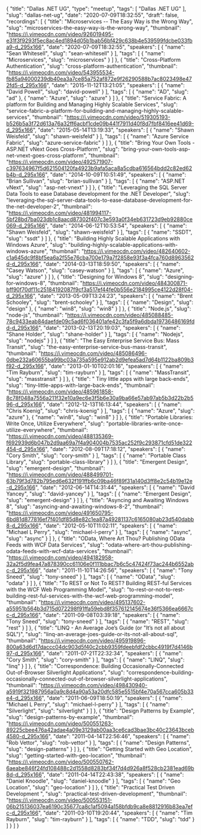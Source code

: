 {
  "title": "Dallas .NET UG",
  "type": "meetup",
  "tags": [
    "Dallas .NET UG"
  ],
  "slug": "dallas-net-ug",
  "date": "2020-07-09T18:32:55",
  "draft": false,
  "recordings": [
    {
      "title": "Microservices -- The Easy Way is the Wrong Way",
      "slug": "microservices-the-easy-way-is-the-wrong-way",
      "thumbnail": "https://i.vimeocdn.com/video/926019495-e31f3f9293f5ec8ac4ed1894d05b1bab56bf429c638b4e539599fdcbe033fba9-d_295x166",
      "date": "2020-07-09T18:32:55",
      "speakers": [
        {
          "name": "Sean Whitesell",
          "slug": "sean-whitesell"
        }
      ],
      "tags": [
        {
          "name": "Microservices",
          "slug": "microservices"
        }
      ]
    },
    {
      "title": "Cross-Platform Authentication",
      "slug": "cross-platform-authentication",
      "thumbnail": "https://i.vimeocdn.com/video/543955534-fb85a94000239db40ea3a7ce85a752af872e9f26290588b7ac8023498e472fd5-d_295x166",
      "date": "2015-11-12T13:21:05",
      "speakers": [
        {
          "name": "David Powell",
          "slug": "david-powell"
        }
      ],
      "tags": [
        {
          "name": "AD",
          "slug": "ad"
        },
        {
          "name": "Azure",
          "slug": "azure"
        }
      ]
    },
    {
      "title": "Service Fabric: A platform for Building and Managing Highly Scalable Services",
      "slug": "service-fabric-a-platform-for-building-and-managing-highly-scalable-services",
      "thumbnail": "https://i.vimeocdn.com/video/519305193-b526b5a3f72d613a76a32ff6acbf1cde09b441f7911d40f8d7fbf8416ee41d69-d_295x166",
      "date": "2015-05-14T13:19:33",
      "speakers": [
        {
          "name": "Shawn Weisfeld",
          "slug": "shawn-weisfeld"
        }
      ],
      "tags": [
        {
          "name": "Azure Service Fabric",
          "slug": "azure-service-fabric"
        }
      ]
    },
    {
      "title": "Bring Your Own Tools - ASP.NET vNext Goes Cross-Platform",
      "slug": "bring-your-own-tools-asp-net-vnext-goes-cross-platform",
      "thumbnail": "https://i.vimeocdn.com/video/492571907-c397634967f5d621504120fa4923b9afa5aca8a5cdba616564bdd2c82ed62b4b-d_295x166",
      "date": "2014-10-09T10:51:49",
      "speakers": [
        {
          "name": "Brian Sullivan",
          "slug": "brian-sullivan"
        }
      ],
      "tags": [
        {
          "name": "ASP.NET vNext",
          "slug": "asp-net-vnext"
        }
      ]
    },
    {
      "title": "Leveraging the SQL Server Data Tools to ease Database development for the .NET Developer",
      "slug": "leveraging-the-sql-server-data-tools-to-ease-database-development-for-the-net-developer-2",
      "thumbnail": "https://i.vimeocdn.com/video/481994117-5bf28bd7ba023db1c8aacd87302f407c3e593a0f34eb631723d9eb92880ce069-d_295x166",
      "date": "2014-06-12T10:53:54",
      "speakers": [
        {
          "name": "Shawn Weisfeld",
          "slug": "shawn-weisfeld"
        }
      ],
      "tags": [
        {
          "name": "SSDT",
          "slug": "ssdt"
        }
      ]
    },
    {
      "title": "Building Highly Scalable Applications with Windows Azure",
      "slug": "building-highly-scalable-applications-with-windows-azure",
      "thumbnail": "https://i.vimeocdn.com/video/482640602-c1a645dc9f8bf5ea6a2f55e76cba700e179a7f2858e93f3a4fca760d8963562d-d_295x166",
      "date": "2014-03-13T18:59:50",
      "speakers": [
        {
          "name": "Casey Watson",
          "slug": "casey-watson"
        }
      ],
      "tags": [
        {
          "name": "Azure",
          "slug": "azure"
        }
      ]
    },
    {
      "title": "Designing for Windows 8",
      "slug": "designing-for-windows-8",
      "thumbnail": "https://i.vimeocdn.com/video/484300871-bff90f70df11c25184192087f9cf3a517ef44fe0b556e2184995ce4122d28f04-d_295x166",
      "date": "2013-05-09T13:24:23",
      "speakers": [
        {
          "name": "Brent Schooley",
          "slug": "brent-schooley"
        }
      ],
      "tags": [
        {
          "name": "Design",
          "slug": "design"
        },
        {
          "name": "win8",
          "slug": "win8"
        }
      ]
    },
    {
      "title": "Node.js",
      "slug": "node-js",
      "thumbnail": "https://i.vimeocdn.com/video/485088485-78c9433eab84daefde09c5ad6f036401afe42c3fa5f9a6dbda19736486169fdd-d_295x166",
      "date": "2013-02-13T20:19:03",
      "speakers": [
        {
          "name": "Shane Holder",
          "slug": "shane-holder"
        }
      ],
      "tags": [
        {
          "name": "Nodejs",
          "slug": "nodejs"
        }
      ]
    },
    {
      "title": "The Easy Enterprise Service Bus: Mass Transit",
      "slug": "the-easy-enterprise-service-bus-mass-transit",
      "thumbnail": "https://i.vimeocdn.com/video/485086496-0dbe232a60655ba99bc03a735a595e912ab2d9efea5ad7d64b1122ba809b3f92-d_295x166",
      "date": "2013-01-10T02:01:16",
      "speakers": [
        {
          "name": "Tim Rayburn",
          "slug": "tim-rayburn"
        }
      ],
      "tags": [
        {
          "name": "MassTransit",
          "slug": "masstransit"
        }
      ]
    },
    {
      "title": " Tiny little apps with large back-ends",
      "slug": "tiny-little-apps-with-large-back-ends",
      "thumbnail": "https://i.vimeocdn.com/video/485961858-8c78f048a7556a211f32e10a9ec6e3f5b6e30a9ba66e57ab97ab5b3d22b2b596-d_295x166",
      "date": "2012-12-13T16:13:44",
      "speakers": [
        {
          "name": "Chris Koenig",
          "slug": "chris-koenig"
        }
      ],
      "tags": [
        {
          "name": "Azure",
          "slug": "azure"
        },
        {
          "name": "win8",
          "slug": "win8"
        }
      ]
    },
    {
      "title": "Portable Libraries: Write Once, Utilize Everywhere",
      "slug": "portable-libraries-write-once-utilize-everywhere",
      "thumbnail": "https://i.vimeocdn.com/video/488135369-f692939d6b047b2d9aa69a7f4a904004b7535ac252f9c293871cfd51de322454-d_295x166",
      "date": "2012-08-09T17:18:12",
      "speakers": [
        {
          "name": "Cory Smith",
          "slug": "cory-smith"
        }
      ],
      "tags": [
        {
          "name": "Portable Class Library",
          "slug": "portable-class-library"
        }
      ]
    },
    {
      "title": "Emergent Design",
      "slug": "emergent-design",
      "thumbnail": "https://i.vimeocdn.com/video/488499701-63b79f3d782b795ed6e632f191ffb6c09ba46f89f31a140d3ff8e2c54b19e12e-d_295x166",
      "date": "2012-06-14T14:31:44",
      "speakers": [
        {
          "name": "David Yancey",
          "slug": "david-yancey"
        }
      ],
      "tags": [
        {
          "name": "Emergent Design",
          "slug": "emergent-design"
        }
      ]
    },
    {
      "title": "Asyncing and Awaiting Windows 8",
      "slug": "asyncing-and-awaiting-windows-8-2",
      "thumbnail": "https://i.vimeocdn.com/video/491650795-6bd81d877816ef7f401df85d8e82c1ea87a49281137c6165080ab23d540dabb8-d_295x166",
      "date": "2012-05-10T11:02:11",
      "speakers": [
        {
          "name": "Michael L Perry",
          "slug": "michael-l-perry"
        }
      ],
      "tags": [
        {
          "name": "async",
          "slug": "async"
        }
      ]
    },
    {
      "title": "OData, Where Art Thou? Publishing OData Feeds with WCF Data Services",
      "slug": "odata-where-art-thou-publishing-odata-feeds-with-wcf-data-services",
      "thumbnail": "https://i.vimeocdn.com/video/494182958-32a2f5d9fea47a878390cc61106e0f111bbac7b6c5c47424f73ac244b6552abc-d_295x166",
      "date": "2011-11-10T14:26:56",
      "speakers": [
        {
          "name": "Tony Sneed",
          "slug": "tony-sneed"
        }
      ],
      "tags": [
        {
          "name": "OData",
          "slug": "odata"
        }
      ]
    },
    {
      "title": "To REST or Not To REST? Building REST-ful Services with the WCF Web Programming Model",
      "slug": "to-rest-or-not-to-rest-building-rest-ful-services-with-the-wcf-web-programming-model",
      "thumbnail": "https://i.vimeocdn.com/video/495137602-a55951b564b3d715d072298f91ffa59ebd8f357612145674e36f5366ea6667cc-d_295x166",
      "date": "2011-09-08T03:39:18",
      "speakers": [
        {
          "name": "Tony Sneed",
          "slug": "tony-sneed"
        }
      ],
      "tags": [
        {
          "name": "REST",
          "slug": "rest"
        }
      ]
    },
    {
      "title": "LINQ - An Average Joe’s Guide (or \"It’s not all about SQL\")",
      "slug": "linq-an-average-joes-guide-or-its-not-all-about-sql",
      "thumbnail": "https://i.vimeocdn.com/video/495919896-800a63d6d17daccc04dc903d5f40c2cbb9359fdeebfdf2cbbc4919f7d4146b97-d_295x166",
      "date": "2011-07-21T22:32:34",
      "speakers": [
        {
          "name": "Cory Smith",
          "slug": "cory-smith"
        }
      ],
      "tags": [
        {
          "name": "LINQ",
          "slug": "linq"
        }
      ]
    },
    {
      "title": "Correspondence: Building Occasionally-Connected Out-of-Browser Silverlight Applications",
      "slug": "correspondence-building-occasionally-connected-out-of-browser-silverlight-applications",
      "thumbnail": "https://i.vimeocdn.com/video/498430940-a5919f321987956a0a9c8d4a90a53a20dfc585e5515bf4e70a567cca605b33e4-d_295x166",
      "date": "2011-06-09T18:50:19",
      "speakers": [
        {
          "name": "Michael L Perry",
          "slug": "michael-l-perry"
        }
      ],
      "tags": [
        {
          "name": "Silverlight",
          "slug": "silverlight"
        }
      ]
    },
    {
      "title": "Design Patterns by Example",
      "slug": "design-patterns-by-example",
      "thumbnail": "https://i.vimeocdn.com/video/500551263-89225cbee476a42adae4a09e3129ab00aa3ce6cad3bae3bc40c23643bceb4580-d_295x166",
      "date": "2011-04-14T22:56:46",
      "speakers": [
        {
          "name": "Rob Vettor",
          "slug": "rob-vettor"
        }
      ],
      "tags": [
        {
          "name": "Design Patterns",
          "slug": "design-patterns"
        }
      ]
    },
    {
      "title": "Getting Started with Geo Location",
      "slug": "getting-started-with-geo-location",
      "thumbnail": "https://i.vimeocdn.com/video/500550762-6aeabe846f24fd108488c2d1558d8283bf34f7d4d926a8f528cb2381ead69b8d-d_295x166",
      "date": "2011-04-14T22:43:38",
      "speakers": [
        {
          "name": "Daniel Knoodle",
          "slug": "daniel-knoodle"
        }
      ],
      "tags": [
        {
          "name": "Geo Location",
          "slug": "geo-location"
        }
      ]
    },
    {
      "title": "Practical Test Driven Development ",
      "slug": "practical-test-driven-development",
      "thumbnail": "https://i.vimeocdn.com/video/500553151-06b215136037ea6190c35677ca8c1af5094a158bfdb9ca8e8812916b83ea7efc-d_295x166",
      "date": "2011-03-10T19:20:44",
      "speakers": [
        {
          "name": "Tim Rayburn",
          "slug": "tim-rayburn"
        }
      ],
      "tags": [
        {
          "name": "TDD",
          "slug": "tdd"
        }
      ]
    }
  ]
}